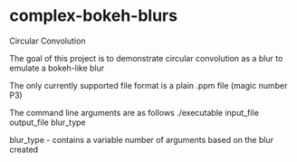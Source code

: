 # complex-bokeh-blurs
Circular Convolution

The goal of this project is to demonstrate circular convolution as a blur to emulate a bokeh-like blur

The only currently supported file format is a plain .ppm file (magic number P3)

The command line arguments are as follows
./executable input_file output_file blur_type

blur_type - contains a variable number of arguments based on the blur created
